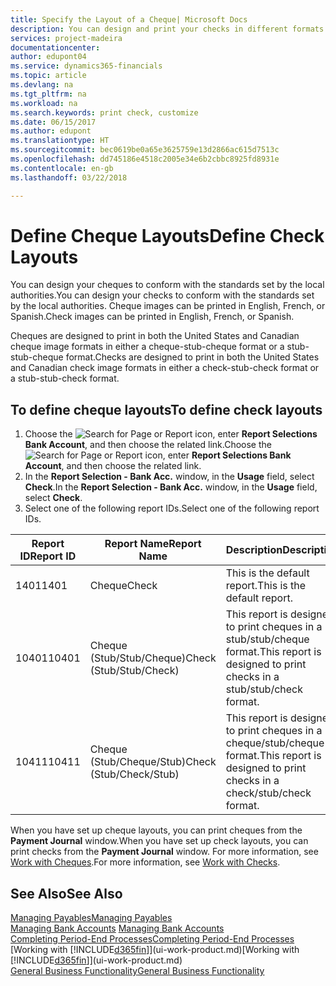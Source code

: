 ```yaml
---
title: Specify the Layout of a Cheque| Microsoft Docs
description: You can design and print your checks in different formats to conform with standards.
services: project-madeira
documentationcenter: 
author: edupont04
ms.service: dynamics365-financials
ms.topic: article
ms.devlang: na
ms.tgt_pltfrm: na
ms.workload: na
ms.search.keywords: print check, customize
ms.date: 06/15/2017
ms.author: edupont
ms.translationtype: HT
ms.sourcegitcommit: bec0619be0a65e3625759e13d2866ac615d7513c
ms.openlocfilehash: dd745186e4518c2005e34e6b2cbbc8925fd8931e
ms.contentlocale: en-gb
ms.lasthandoff: 03/22/2018

---
```

# <a name="define-check-layouts"></a><span data-ttu-id="edb13-103">Define Cheque Layouts</span><span class="sxs-lookup"><span data-stu-id="edb13-103">Define Check Layouts</span></span>
<span data-ttu-id="edb13-104">You can design your cheques to conform with the standards set by the local authorities.</span><span class="sxs-lookup"><span data-stu-id="edb13-104">You can design your checks to conform with the standards set by the local authorities.</span></span> <span data-ttu-id="edb13-105">Cheque images can be printed in English, French, or Spanish.</span><span class="sxs-lookup"><span data-stu-id="edb13-105">Check images can be printed in English, French, or Spanish.</span></span>

<span data-ttu-id="edb13-106">Cheques are designed to print in both the United States and Canadian cheque image formats in either a cheque-stub-cheque format or a stub-stub-cheque format.</span><span class="sxs-lookup"><span data-stu-id="edb13-106">Checks are designed to print in both the United States and Canadian check image formats in either a check-stub-check format or a stub-stub-check format.</span></span>

## <a name="to-define-check-layouts"></a><span data-ttu-id="edb13-107">To define cheque layouts</span><span class="sxs-lookup"><span data-stu-id="edb13-107">To define check layouts</span></span>
1. <span data-ttu-id="edb13-108">Choose the ![Search for Page or Report](media/ui-search/search_small.png "Search for Page or Report icon") icon, enter **Report Selections Bank Account**, and then choose the related link.</span><span class="sxs-lookup"><span data-stu-id="edb13-108">Choose the ![Search for Page or Report](media/ui-search/search_small.png "Search for Page or Report icon") icon, enter **Report Selections Bank Account**, and then choose the related link.</span></span>
2. <span data-ttu-id="edb13-109">In the **Report Selection - Bank Acc.** window, in the **Usage** field, select **Check**.</span><span class="sxs-lookup"><span data-stu-id="edb13-109">In the **Report Selection - Bank Acc.** window, in the **Usage** field, select **Check**.</span></span>
3. <span data-ttu-id="edb13-110">Select one of the following report IDs.</span><span class="sxs-lookup"><span data-stu-id="edb13-110">Select one of the following report IDs.</span></span>

| <span data-ttu-id="edb13-111">Report ID</span><span class="sxs-lookup"><span data-stu-id="edb13-111">Report ID</span></span> | <span data-ttu-id="edb13-112">Report Name</span><span class="sxs-lookup"><span data-stu-id="edb13-112">Report Name</span></span> | <span data-ttu-id="edb13-113">Description</span><span class="sxs-lookup"><span data-stu-id="edb13-113">Description</span></span> |
| --- | --- | --- |
| <span data-ttu-id="edb13-114">1401</span><span class="sxs-lookup"><span data-stu-id="edb13-114">1401</span></span> |<span data-ttu-id="edb13-115">Cheque</span><span class="sxs-lookup"><span data-stu-id="edb13-115">Check</span></span> |<span data-ttu-id="edb13-116">This is the default report.</span><span class="sxs-lookup"><span data-stu-id="edb13-116">This is the default report.</span></span> |
| <span data-ttu-id="edb13-117">10401</span><span class="sxs-lookup"><span data-stu-id="edb13-117">10401</span></span> |<span data-ttu-id="edb13-118">Cheque (Stub/Stub/Cheque)</span><span class="sxs-lookup"><span data-stu-id="edb13-118">Check (Stub/Stub/Check)</span></span> |<span data-ttu-id="edb13-119">This report is designed to print cheques in a stub/stub/cheque format.</span><span class="sxs-lookup"><span data-stu-id="edb13-119">This report is designed to print checks in a stub/stub/check format.</span></span> |
| <span data-ttu-id="edb13-120">10411</span><span class="sxs-lookup"><span data-stu-id="edb13-120">10411</span></span> |<span data-ttu-id="edb13-121">Cheque (Stub/Cheque/Stub)</span><span class="sxs-lookup"><span data-stu-id="edb13-121">Check (Stub/Check/Stub)</span></span> |<span data-ttu-id="edb13-122">This report is designed to print cheques in a cheque/stub/cheque format.</span><span class="sxs-lookup"><span data-stu-id="edb13-122">This report is designed to print checks in a check/stub/check format.</span></span> |

<span data-ttu-id="edb13-123">When you have set up cheque layouts, you can print cheques from the **Payment Journal** window.</span><span class="sxs-lookup"><span data-stu-id="edb13-123">When you have set up check layouts, you can print checks from the **Payment Journal** window.</span></span> <span data-ttu-id="edb13-124">For more information, see [Work with Cheques](payables-how-work-checks.md).</span><span class="sxs-lookup"><span data-stu-id="edb13-124">For more information, see [Work with Checks](payables-how-work-checks.md).</span></span>

## <a name="see-also"></a><span data-ttu-id="edb13-125">See Also</span><span class="sxs-lookup"><span data-stu-id="edb13-125">See Also</span></span>
[<span data-ttu-id="edb13-126">Managing Payables</span><span class="sxs-lookup"><span data-stu-id="edb13-126">Managing Payables</span></span>](payables-manage-payables.md)  
<span data-ttu-id="edb13-127">[Managing Bank Accounts](bank-manage-bank-accounts.md) </span><span class="sxs-lookup"><span data-stu-id="edb13-127">[Managing Bank Accounts](bank-manage-bank-accounts.md) </span></span>  
[<span data-ttu-id="edb13-128">Completing Period-End Processes</span><span class="sxs-lookup"><span data-stu-id="edb13-128">Completing Period-End Processes</span></span>](year-how-complete-period-end-processes.md)  
<span data-ttu-id="edb13-129">[Working with [!INCLUDE[d365fin](includes/d365fin_md.md)]](ui-work-product.md)</span><span class="sxs-lookup"><span data-stu-id="edb13-129">[Working with [!INCLUDE[d365fin](includes/d365fin_md.md)]](ui-work-product.md)</span></span>  
[<span data-ttu-id="edb13-130">General Business Functionality</span><span class="sxs-lookup"><span data-stu-id="edb13-130">General Business Functionality</span></span>](ui-across-business-areas.md)

